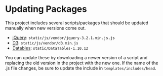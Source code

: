 # Updating Packages

This project includes several scripts/packages that should be updated manually when new versions come out. 

* [jQuery](https://jquery.com/): `static/js/vendor/jquery-3.2.1.min.js.js`
* [D3](https://d3js.org/): `static/js/vendor/d3.min.js`
* [Datables](https://datatables.net/):  `static/DataTables-1.10.12`

You can update these by downloading a newer version of a script and replacing the old version in the project with the new one. If the name of the .js file changes, be sure to update the include in `templates/includes/head`.